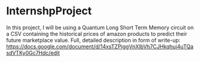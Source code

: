 # InternshpProject
In this project, I will be using a Quantum Long Short Term Memory circuit on a CSV containing the historical prices of amazon products to predict their future marketplace value.
Full, detailed description in form of write-up:
https://docs.google.com/document/d/14xsTZPiggVnXlbVh7CJHkqhui4uTQasdVTKy0Gc7Hdc/edit
